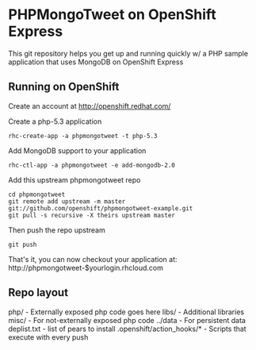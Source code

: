 PHPMongoTweet on OpenShift Express
==================================

This git repository helps you get up and running quickly w/ a PHP sample application
that uses MongoDB on OpenShift Express

Running on OpenShift
--------------------

Create an account at http://openshift.redhat.com/

Create a php-5.3 application

    rhc-create-app -a phpmongotweet -t php-5.3

Add MongoDB support to your application

    rhc-ctl-app -a phpmongotweet -e add-mongodb-2.0

Add this upstream phpmongotweet repo

    cd phpmongotweet
    git remote add upstream -m master git://github.com/openshift/phpmongotweet-example.git
    git pull -s recursive -X theirs upstream master


Then push the repo upstream

    git push

That's it, you can now checkout your application at:
    http://phpmongotweet-$yourlogin.rhcloud.com


Repo layout
-----------

php/ - Externally exposed php code goes here
libs/ - Additional libraries
misc/ - For not-externally exposed php code
../data - For persistent data
deplist.txt - list of pears to install
.openshift/action_hooks/* - Scripts that execute with every push

